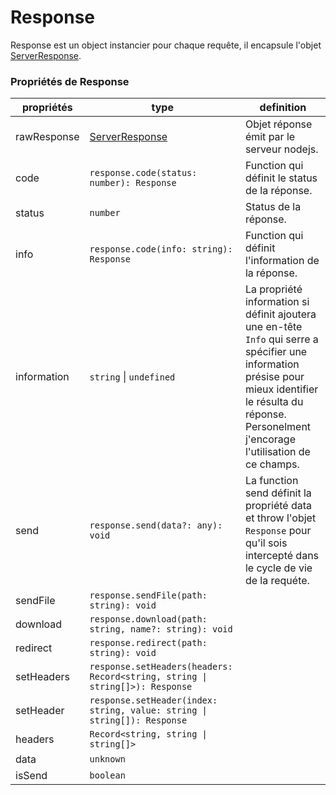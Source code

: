 # Response
Response est un object instancier pour chaque requête, il encapsule l'objet [ServerResponse](https://nodejs.org/api/http.html#class-httpserverresponse).

### Propriétés de Response
propriétés|type|definition
---|---|---
rawResponse|[ServerResponse](https://nodejs.org/api/http.html#class-httpserverresponse)|Objet réponse émit par le serveur nodejs.
code|`response.code(status: number): Response`|Function qui définit le status de la réponse.
status|`number`|Status de la réponse.
info|`response.code(info: string): Response`|Function qui définit l'information de la réponse.
information|`string` \| `undefined`|La propriété information si définit ajoutera une en-tête `Info` qui serre a spécifier une information présise pour mieux identifier le résulta du réponse. Personelment j'encorage l'utilisation de ce champs.
send|`response.send(data?: any): void`|La function send définit la propriété data et throw l'objet `Response` pour qu'il sois intercepté dans le cycle de vie de la requéte.
sendFile|`response.sendFile(path: string): void`|
download|`response.download(path: string, name?: string): void`|
redirect|`response.redirect(path: string): void`|
setHeaders|`response.setHeaders(headers: Record<string, string \| string[]>): Response`|
setHeader|`response.setHeader(index: string, value: string \| string[]): Response`|
headers|`Record<string, string \| string[]>`|
data|`unknown`|
isSend|`boolean`|